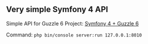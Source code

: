 ## Very simple Symfony 4 API

Simple API for Guzzle 6 Project: [Symfony 4 + Guzzle 6](https://github.com/Maniumn/simple_symfony_guzzle)

Command: `php bin/console server:run 127.0.0.1:8010`